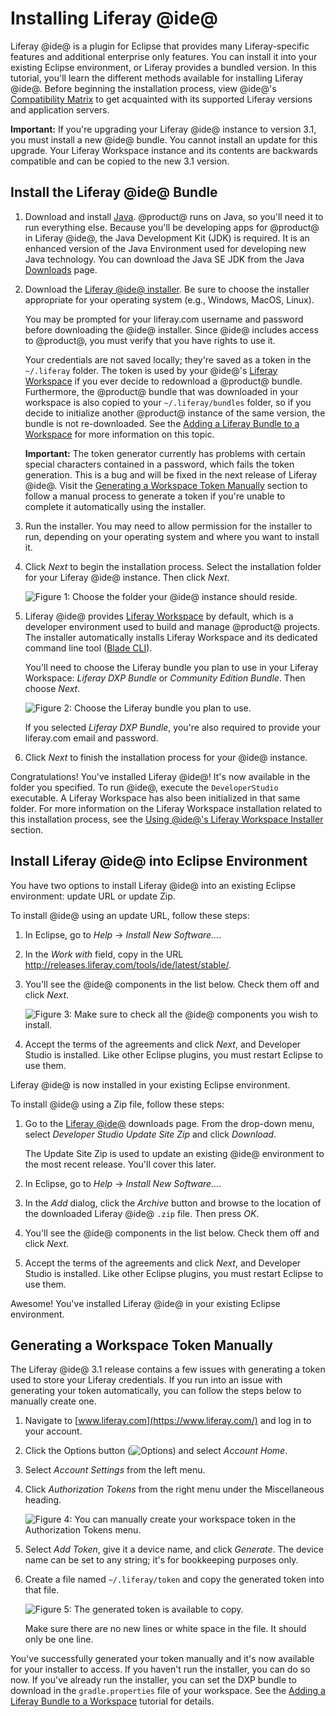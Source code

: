 # Installing Liferay @ide@ [](id=installing-liferay-ide)

Liferay @ide@ is a plugin for Eclipse that provides many Liferay-specific
features and additional enterprise only features. You can install it into your
existing Eclipse environment, or Liferay provides a bundled version. In this
tutorial, you'll learn the different methods available for installing Liferay
@ide@. Before beginning the installation process, view @ide@'s
[Compatibility Matrix](https://web.liferay.com/group/customer/dxp/support/compatibility-matrix/developer-tools)
to get acquainted with its supported Liferay versions and application servers.

**Important:** If you're upgrading your Liferay @ide@ instance to version 3.1,
you must install a new @ide@ bundle. You cannot install an update for this
upgrade. Your Liferay Workspace instance and its contents are backwards
compatible and can be copied to the new 3.1 version.

## Install the Liferay @ide@ Bundle [](id=install-the-liferay-developer-studio-bundle)

1.  Download and install [Java](http://java.oracle.com). @product@ runs on Java,
    so you'll need it to run everything else. Because you'll be developing apps
    for @product@ in Liferay @ide@, the Java Development Kit (JDK) is required.
    It is an enhanced version of the Java Environment used for developing new
    Java technology. You can download the Java SE JDK from the Java
    [Downloads](http://www.oracle.com/technetwork/java/javase/downloads/index.html)
    page. 

2.  Download the
    [Liferay @ide@ installer](https://web.liferay.com/group/customer/dxp/downloads/developer-tools).
    Be sure to choose the installer appropriate for your operating system (e.g.,
    Windows, MacOS, Linux).

    You may be prompted for your liferay.com username and password before
    downloading the @ide@ installer. Since @ide@ includes access to @product@,
    you must verify that you have rights to use it.

    Your credentials are not saved locally; they're saved as a token in the
    `~/.liferay` folder. The token is used by your @ide@'s
    [Liferay Workspace](/develop/tutorials/-/knowledge_base/7-0/liferay-workspace)
    if you ever decide to redownload a @product@ bundle. Furthermore, the
    @product@ bundle that was downloaded in your workspace is also copied to
    your `~/.liferay/bundles` folder, so if you decide to initialize another
    @product@ instance of the same version, the bundle is not re-downloaded. See
    the
    [Adding a Liferay Bundle to a Workspace](/develop/tutorials/-/knowledge_base/7-0/adding-a-liferay-bundle-to-a-workspace)
    for more information on this topic.

    **Important:** The token generator currently has problems with certain
    special characters contained in a password, which fails the token
    generation. This is a bug and will be fixed in the next release of Liferay
    @ide@. Visit the
    [Generating a Workspace Token Manually](#generating-a-workspace-token-manually)
    section to follow a manual process to generate a token if you're unable to
    complete it automatically using the installer.

3.  Run the installer. You may need to allow permission for the installer to run,
    depending on your operating system and where you want to install it.

4.  Click *Next* to begin the installation process. Select the installation
    folder for your Liferay @ide@ instance. Then click *Next*.

    ![Figure 1: Choose the folder your @ide@ instance should reside.](../../../images-dxp/dev-studio-install.png)

5.  Liferay @ide@ provides
    [Liferay Workspace](/develop/tutorials/-/knowledge_base/7-0/liferay-workspace)
    by default, which is a developer environment used to build and manage
    @product@ projects. The installer automatically installs Liferay Workspace
    and its dedicated command line tool
    ([Blade CLI](/develop/tutorials/-/knowledge_base/7-0/blade-cli)).

    You'll need to choose the Liferay bundle you plan to use in your Liferay
    Workspace: *Liferay DXP Bundle* or *Community Edition Bundle*. Then choose
    *Next*.

    ![Figure 2: Choose the Liferay bundle you plan to use.](../../../images-dxp/dev-studio-bundle-selection.png)

    If you selected *Liferay DXP Bundle*, you're also required to
    provide your liferay.com email and password.

6.  Click *Next* to finish the installation process for your @ide@ instance.

Congratulations! You've installed Liferay @ide@! It's now available in the
folder you specified. To run @ide@, execute the `DeveloperStudio` executable. A
Liferay Workspace has also been initialized in that same folder. For more
information on the Liferay Workspace installation related to this installation
process, see the
[Using @ide@'s Liferay Workspace Installer](/develop/tutorials/-/knowledge_base/7-0/using-developer-studios-liferay-workspace-installer)
section.

## Install Liferay @ide@ into Eclipse Environment [](id=install-liferay-developer-studio-into-eclipse-environment)

You have two options to install Liferay @ide@ into an existing Eclipse
environment: update URL or update Zip.

To install @ide@ using an update URL, follow these steps:

1.  In Eclipse, go to *Help* &rarr; *Install New Software...*. 

2.  In the *Work with* field, copy in the URL
    http://releases.liferay.com/tools/ide/latest/stable/.

3.  You'll see the @ide@ components in the list below. Check them off and click
    *Next*.

    ![Figure 3: Make sure to check all the @ide@ components you wish to install.](../../../images-dxp/dev-studio-zip-install.png)

4.  Accept the terms of the agreements and click *Next*, and Developer Studio is
    installed. Like other Eclipse plugins, you must restart Eclipse to use them.

Liferay @ide@ is now installed in your existing Eclipse environment.

To install @ide@ using a Zip file, follow these steps:

1.  Go to the
    [Liferay @ide@](https://web.liferay.com/group/customer/dxp/downloads/developer-tools)
    downloads page. From the drop-down menu, select *Developer Studio Update
    Site Zip* and click *Download*.

    The Update Site Zip is used to update an existing @ide@ environment to the
    most recent release. You'll cover this later.

2.  In Eclipse, go to *Help* &rarr; *Install New Software...*. 

3.  In the *Add* dialog, click the *Archive* button and browse to the
    location of the downloaded Liferay @ide@ `.zip` file. Then press *OK*.

4.  You'll see the @ide@ components in the list below. Check them off and click
    *Next*.

5.  Accept the terms of the agreements and click *Next*, and Developer Studio is
    installed. Like other Eclipse plugins, you must restart Eclipse to use them.

Awesome! You've installed Liferay @ide@ in your existing Eclipse environment.

## Generating a Workspace Token Manually [](id=generating-a-workspace-token-manually)

The Liferay @ide@ 3.1 release contains a few issues with generating a token
used to store your Liferay credentials. If you run into an issue with generating
your token automatically, you can follow the steps below to manually create one.

1.  Navigate to [www.liferay.com](https://www.liferay.com/) and log in to your
    account.

2.  Click the Options button (![Options](../../../images-dxp/icon-liferay-options.png))
    and select *Account Home*.

3.  Select *Account Settings* from the left menu.

4.  Click *Authorization Tokens* from the right menu under the Miscellaneous
    heading.

    ![Figure 4: You can manually create your workspace token in the Authorization Tokens menu.](../../../images-dxp/authorization-tokens-option.png)

5.  Select *Add Token*, give it a device name, and click *Generate*. The device
    name can be set to any string; it's for bookkeeping purposes only.

6.  Create a file named `~/.liferay/token` and copy the generated token into
    that file.

    ![Figure 5: The generated token is available to copy.](../../../images-dxp/generated-token.png)

    Make sure there are no new lines or white space in the file. It should only
    be one line.

You've successfully generated your token manually and it's now available for
your installer to access. If you haven't run the installer, you can do so now.
If you've already run the installer, you can set the DXP bundle to download
in the `gradle.properties` file of your workspace. See the
[Adding a Liferay Bundle to a Workspace](/develop/tutorials/-/knowledge_base/7-0/configuring-a-liferay-workspace#adding-a-liferay-bundle-to-a-workspace)
tutorial for details.

<!-- The information below should be uncommented when Dev Studio 3.1 is
available to update from original GA release. Since Dev Studio must be
reinstalled when upgrading from 3.0 to 3.1, this should not be documented. -Cody
-->

<!--

Update Liferay @ide@

If you already have @ide@ installed, you can easily update it using an update
site URL.

1.  Select *Help* &rarr; *Install New Software*. 

2.  In your browser, go to the
    [Liferay @ide@](https://web.liferay.com/group/customer/dxp/downloads/developer-tools)
    page. Copy the URL to the update site.

    [Figure 1: Liferay provides two update sites: stable for those who want a well-tested environment, and milestone for those who like the bleeding edge.](../../../images/liferay-ide-download.png)

3.  Go back to Eclipse and click the *Add* button to add a repository. 

4.  Type *Liferay IDE* into the Name field and paste the URL into the Location 
    field. 

5.  You'll see the Liferay @ide@ components in the list below. Check them off and
    click *Next*. 

6.  Accept the terms of the agreements and click *Next*, and Liferay @ide@ is
    installed. Like other Eclipse plugins you'll have to restart Eclipse to
    enable it.
-->
